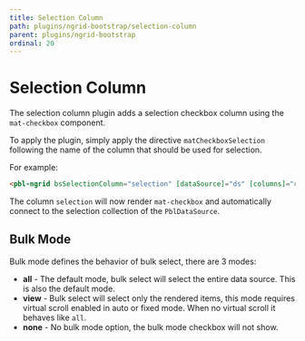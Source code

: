 ```yaml
---
title: Selection Column
path: plugins/ngrid-bootstrap/selection-column
parent: plugins/ngrid-bootstrap
ordinal: 20
---
```

# Selection Column

The selection column plugin adds a selection checkbox column using the `mat-checkbox` component.

To apply the plugin, simply apply the directive `matCheckboxSelection` following the name of the column that should be used for selection.

For example:

```html
<pbl-ngrid bsSelectionColumn="selection" [dataSource]="ds" [columns]="columns"></pbl-ngrid>
```

The column `selection` will now render `mat-checkbox` and automatically connect to the selection collection of the `PblDataSource`.

<div pbl-example-view="pbl-bs-selection-column-example" containerClass="pbl-docs-bootstrap"></div>

## Bulk Mode

Bulk mode defines the behavior of bulk select, there are 3 modes:

- **all** - The default mode, bulk select will select the entire data source. This is also the default mode.
- **view** - Bulk select will select only the rendered items, this mode requires virtual scroll enabled in auto or fixed mode. When no virtual scroll it behaves like `all`.
- **none** - No bulk mode option, the bulk mode checkbox will not show.

<div pbl-example-view="pbl-bs-bulk-mode-and-virtual-scroll-example" containerClass="pbl-docs-bootstrap"></div>
